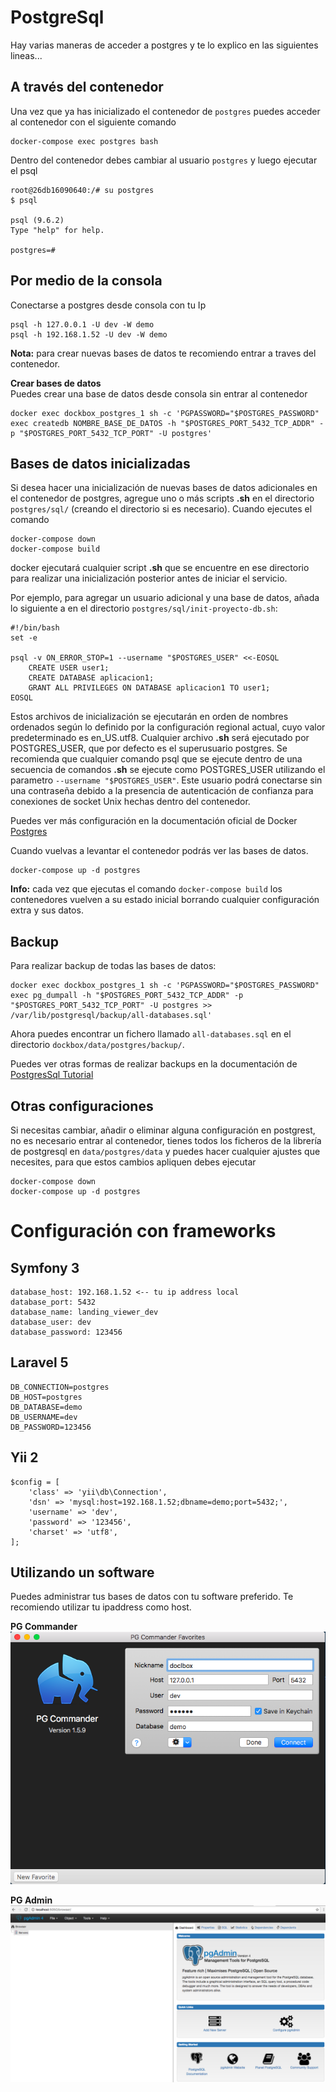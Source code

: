 # PostgreSql

Hay varias maneras de acceder a postgres y te lo explico en las siguientes lineas...

## A través del contenedor

Una vez que ya has inicializado el contenedor de `postgres` puedes acceder al contenedor con el siguiente comando

    docker-compose exec postgres bash

Dentro del contenedor debes cambiar al usuario `postgres` y luego ejecutar el psql
    
    root@26db16090640:/# su postgres
    $ psql
    
    psql (9.6.2)
    Type "help" for help.
    
    postgres=# 

## Por medio de la consola

Conectarse a postgres desde consola con tu Ip

    psql -h 127.0.0.1 -U dev -W demo
    psql -h 192.168.1.52 -U dev -W demo
    
**Nota:** para crear nuevas bases de datos te recomiendo entrar a traves del contenedor.

**Crear bases de datos**<br>
Puedes crear una base de datos desde consola sin entrar al contenedor

    docker exec dockbox_postgres_1 sh -c 'PGPASSWORD="$POSTGRES_PASSWORD" exec createdb NOMBRE_BASE_DE_DATOS -h "$POSTGRES_PORT_5432_TCP_ADDR" -p "$POSTGRES_PORT_5432_TCP_PORT" -U postgres'

## Bases de datos inicializadas

Si desea hacer una inicialización de nuevas bases de datos adicionales en el contenedor de postgres, agregue uno o más scripts **.sh** en el directorio `postgres/sql/` (creando el directorio si es necesario). Cuando ejecutes el comando 
    
    docker-compose down
    docker-compose build 
    
docker ejecutará cualquier script **.sh** que se encuentre en ese directorio para realizar una inicialización posterior antes de iniciar el servicio.

Por ejemplo, para agregar un usuario adicional y una base de datos, añada lo siguiente a en el directorio `postgres/sql/init-proyecto-db.sh`:

```
#!/bin/bash
set -e

psql -v ON_ERROR_STOP=1 --username "$POSTGRES_USER" <<-EOSQL
    CREATE USER user1;
    CREATE DATABASE aplicacion1;
    GRANT ALL PRIVILEGES ON DATABASE aplicacion1 TO user1;
EOSQL
```

Estos archivos de inicialización se ejecutarán en orden de nombres ordenados según lo definido por la configuración regional actual, cuyo valor predeterminado es en_US.utf8. Cualquier archivo **.sh** será ejecutado por POSTGRES_USER, que por defecto es el superusuario postgres. Se recomienda que cualquier comando psql que se ejecute dentro de una secuencia de comandos **.sh** se ejecute como POSTGRES_USER utilizando el parametro `--username "$POSTGRES_USER"`. Este usuario podrá conectarse sin una contraseña debido a la presencia de autenticación de confianza para conexiones de socket Unix hechas dentro del contenedor.

Puedes ver más configuración en la documentación oficial de Docker [Postgres](https://hub.docker.com/_/postgres/)

Cuando vuelvas a levantar el contenedor podrás ver las bases de datos.

    docker-compose up -d postgres
    
**Info:** cada vez que ejecutas el comando `docker-compose build` los contenedores vuelven a su estado inicial borrando cualquier configuración extra y sus datos.

## Backup

Para realizar backup de todas las bases de datos:

    docker exec dockbox_postgres_1 sh -c 'PGPASSWORD="$POSTGRES_PASSWORD" exec pg_dumpall -h "$POSTGRES_PORT_5432_TCP_ADDR" -p "$POSTGRES_PORT_5432_TCP_PORT" -U postgres >> /var/lib/postgresql/backup/all-databases.sql'

Ahora puedes encontrar un fichero llamado `all-databases.sql` en el directorio `dockbox/data/postgres/backup/`.

Puedes ver otras formas de realizar backups en la documentación de [PostgresSql Tutorial](http://www.postgresqltutorial.com/postgresql-backup-database/)

## Otras configuraciones

Si necesitas cambiar, añadir o eliminar alguna configuración en postgrest, no es necesario entrar al contenedor, tienes todos los ficheros de la librería de postgresql en `data/postgres/data` y puedes hacer cualquier ajustes que necesites, para que estos cambios apliquen debes ejecutar

    docker-compose down
    docker-compose up -d postgres

Configuración con frameworks
====
## Symfony 3

    database_host: 192.168.1.52 <-- tu ip address local
    database_port: 5432
    database_name: landing_viewer_dev
    database_user: dev
    database_password: 123456
    
## Laravel 5

    DB_CONNECTION=postgres
    DB_HOST=postgres
    DB_DATABASE=demo
    DB_USERNAME=dev
    DB_PASSWORD=123456   
         
## Yii 2

    $config = [
        'class' => 'yii\db\Connection',
        'dsn' => 'mysql:host=192.168.1.52;dbname=demo;port=5432;',
        'username' => 'dev',
        'password' => '123456',
        'charset' => 'utf8',
    ];  
     
     
## Utilizando un software

Puedes administrar tus bases de datos con tu software preferido.
Te recomiendo utilizar tu ipaddress como host.

**PG Commander**<br>
![Usuario dev](imagenes/PostgreSQL.png)

**PG Admin**<br>
![Usuario Root](imagenes/PGAdmin.png)